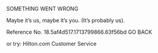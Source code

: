 SOMETHING WENT WRONG

Maybe it’s us, maybe it’s you.
(It’s probably us).

Reference No. 18.5af4d517.1713799866.63f56bd
GO BACK

or try:
Hilton.com Customer Service